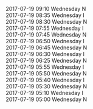 2017-07-19 09:10 Wednesday  N  
2017-07-19 08:35 Wednesday  I  
2017-07-19 08:30 Wednesday  N  
2017-07-19 07:55 Wednesday  I  
2017-07-19 07:45 Wednesday  N  
2017-07-19 06:50 Wednesday  I  
2017-07-19 06:45 Wednesday  N  
2017-07-19 06:30 Wednesday  I  
2017-07-19 06:25 Wednesday  N  
2017-07-19 05:55 Wednesday  I  
2017-07-19 05:50 Wednesday  N  
2017-07-19 05:40 Wednesday  I  
2017-07-19 05:30 Wednesday  N  
2017-07-19 05:10 Wednesday  I  
2017-07-19 05:00 Wednesday  N  

